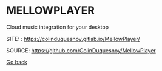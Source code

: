 # MELLOWPLAYER
 
 Cloud music integration for your desktop
 
 SITE: : https://colinduquesnoy.gitlab.io/MellowPlayer/

 SOURCE: https://github.com/ColinDuquesnoy/MellowPlayer

 [Go back](https://portable-linux-apps.github.io/apps.html)
